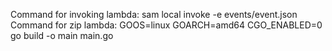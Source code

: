 Command for invoking lambda: sam local invoke -e events/event.json
Command for zip lambda: GOOS=linux GOARCH=amd64 CGO_ENABLED=0 go build -o main main.go
